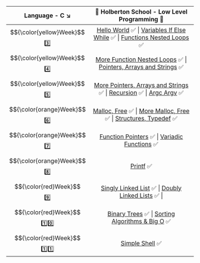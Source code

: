 | Language - C :arrow_lower_right: | :dart: Holberton School  -  Low Level Programming :dart:                    |
| :------: | :----------------------------------------------------------------------------------------------------------------------------------------------------------------------------------------------------------------------------------------------------------------------------------------------------------------------------------------------------------------------: |
|  $${\color{yellow}Week}$$ :three: | [Hello World](https://github.com/vlldnt/holbertonschool-low_level_programming/tree/main/hello_world) :white_check_mark:  \|  [Variables If Else While](https://github.com/vlldnt/holbertonschool-low_level_programming/tree/main/variables_if_else_while) :white_check_mark:  \|  [Functions Nested Loops](https://github.com/vlldnt/holbertonschool-low_level_programming/tree/main/functions_nested_loops) :white_check_mark: |
| $${\color{yellow}Week}$$ :four: | [More Function Nested Loops](https://github.com/vlldnt/holbertonschool-low_level_programming/tree/main/more_functions_nested_loops) :white_check_mark:  \|  [Pointers, Arrays and Strings](https://github.com/vlldnt/holbertonschool-low_level_programming/tree/main/pointers_arrays_strings) :white_check_mark:                                                                                             |
| $${\color{yellow}Week}$$ :five: | [More Pointers, Arrays and Strings](https://github.com/vlldnt/holbertonschool-low_level_programming/tree/main/pointers_arrays_strings)  :white_check_mark:  \|  [Recursion](https://github.com/vlldnt/holbertonschool-low_level_programming/tree/main/recursion)  :white_check_mark:  \|  [Argc Argv](https://github.com/vlldnt/holbertonschool-low_level_programming/tree/main/argc_argv)  :white_check_mark:                   |
| 	$${\color{orange}Week}$$ :six: | [Malloc, Free](https://github.com/vlldnt/holbertonschool-low_level_programming/tree/main/malloc_free) :white_check_mark:  \|  [More Malloc, Free](https://github.com/vlldnt/holbertonschool-low_level_programming/tree/main/more_malloc_free) :white_check_mark:  \|  [Structures, Typedef](https://github.com/vlldnt/holbertonschool-low_level_programming/tree/main/structures_typedef) :white_check_mark:                    |
| $${\color{orange}Week}$$ :seven: | [Function Pointers](https://github.com/vlldnt/holbertonschool-low_level_programming/tree/main/function_pointers) :white_check_mark:  \|  [Variadic Functions](https://github.com/vlldnt/holbertonschool-low_level_programming/tree/main/variadic_functions) :white_check_mark:                    |
| $${\color{orange}Week}$$ :eight: | [Printf](https://github.com/vlldnt/holbertonschool-low_level_programming/tree/main/) :white_check_mark:                    |
| $${\color{red}Week}$$ :nine: | [Singly Linked List](https://github.com/vlldnt/holbertonschool-low_level_programming/tree/main/) :white_check_mark:  \|  [Doubly Linked Lists](https://github.com/vlldnt/holbertonschool-low_level_programming/tree/main/doubly_linked_lists) :white_check_mark:  \|                  |
| $${\color{red}Week}$$ :one::zero: | [Binary Trees](https://github.com/vlldnt/holbertonschool-binary_trees) :white_check_mark:  \|  [Sorting Algorithms & Big O](https://github.com/vlldnt/holbertonschool-sorting_algorithms) :white_check_mark:                    |
| $${\color{red}Week}$$ :one::one: | [Simple Shell](https://github.com/vlldnt/holbertonschool-low_level_programming/tree/main/) :white_check_mark:                    |
